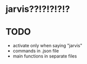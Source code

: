 # jarvis??!?!?!?!?


# TODO
- activate only when saying "jarvis"
- commands in .json file
- main functions in separate files